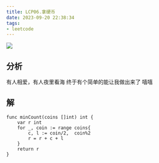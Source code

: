 ```yaml
---
title: LCP06.拿硬币
date: 2023-09-20 22:38:34
tags:
- leetcode 
---
```




![](./../images/cover/img_13.png)

## 分析

有人相爱，有人夜里看海  终于有个简单的能让我做出来了 嘻嘻


<!--more-->
## 解

```shell
func minCount(coins []int) int {
    var r int
    for _, coin := range coins{
        c, l := coin/2,  coin%2
        r = r + c + l
    }
    return r
}
```
